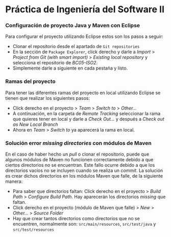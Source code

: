 # Práctica de Ingeniería del Software II

### Configuración de proyecto Java y Maven con Eclipse
Para configurar el proyecto utilizando Eclipse estos son los pasos a seguir:

- Clonar el repositorio desde el apartado de `Git repositories`
- En la sección de ``Package Explorer``, click derecho y darle a _Import_ > _Project from Git (with smart import)_ > _Existing local repository_ y selecciona el repositorio de _BC05-ISO2_.
- Simplemente darle a siguiente en cada pestaña y listo.

### Ramas del proyecto
Para tener las diferentes ramas del proyecto en local utilizando Eclipse se tienen que realizar los siguientes pasos:

- Click derecho en el proyecto > _Team_ > _Switch to_ > _Other..._
- A continuación, en la carpeta de _Remote Tracking_ seleccionar la rama que quieres tener en local y darle a _Check Out..._ y después a _Check out as New Local Branch_
- Ahora en _Team_ > _Switch to_ ya aparecerá la rama en local.

### Solución error _missing directories_ con módulos de Maven
En el caso de haber hecho un _pull_ o clonar el repositorio, puede que algunos módulos de Maven no funcionen correctamente debido a que ciertos directorios no se encuentran. Este fallo ocurre debido a que los directorios vacíos no se incluyen cuando se realiza un _commit_. La solución es crear dichos directorios en los módulos Maven que falle, de la siguiente manera:

- Para saber que directorios faltan: Click derecho en el proyecto > _Build Path_ > _Configure Build Path_. Hay aparecerán los directorios _missing_ que faltan.
- Click derecho en el proyecto (módulo de Maven que falle) > _New_ > _Other..._ > _Source Folder_
- Hay que crear tantos directorios como directorios que no se encuentren, normalmente son: `src/main/resources`, `src/test/java` y `src/test/resources`
